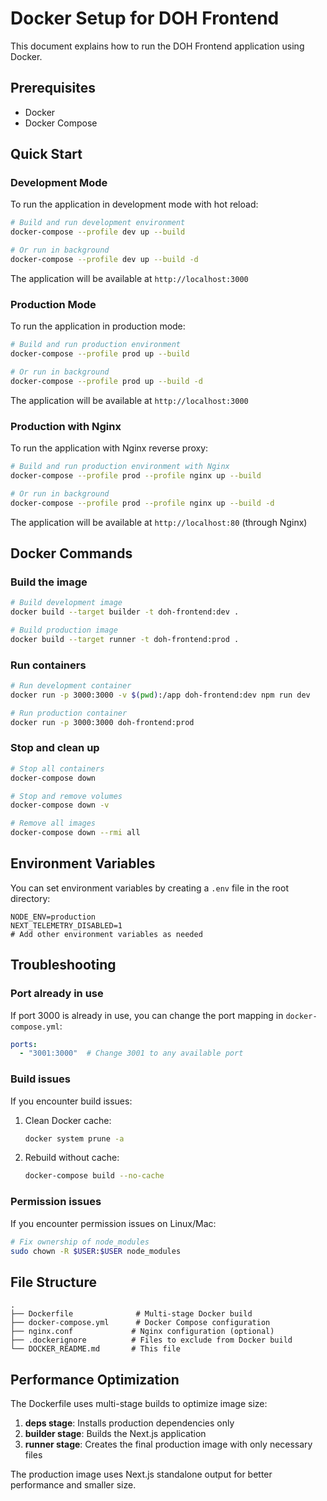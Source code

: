 
# Docker Setup for DOH Frontend

This document explains how to run the DOH Frontend application using Docker.

## Prerequisites

- Docker
- Docker Compose

## Quick Start

### Development Mode

To run the application in development mode with hot reload:

```bash
# Build and run development environment
docker-compose --profile dev up --build

# Or run in background
docker-compose --profile dev up --build -d
```

The application will be available at `http://localhost:3000`

### Production Mode

To run the application in production mode:

```bash
# Build and run production environment
docker-compose --profile prod up --build

# Or run in background
docker-compose --profile prod up --build -d
```

The application will be available at `http://localhost:3000`

### Production with Nginx

To run the application with Nginx reverse proxy:

```bash
# Build and run production environment with Nginx
docker-compose --profile prod --profile nginx up --build

# Or run in background
docker-compose --profile prod --profile nginx up --build -d
```

The application will be available at `http://localhost:80` (through Nginx)

## Docker Commands

### Build the image

```bash
# Build development image
docker build --target builder -t doh-frontend:dev .

# Build production image
docker build --target runner -t doh-frontend:prod .
```

### Run containers

```bash
# Run development container
docker run -p 3000:3000 -v $(pwd):/app doh-frontend:dev npm run dev

# Run production container
docker run -p 3000:3000 doh-frontend:prod
```

### Stop and clean up

```bash
# Stop all containers
docker-compose down

# Stop and remove volumes
docker-compose down -v

# Remove all images
docker-compose down --rmi all
```

## Environment Variables

You can set environment variables by creating a `.env` file in the root directory:

```env
NODE_ENV=production
NEXT_TELEMETRY_DISABLED=1
# Add other environment variables as needed
```

## Troubleshooting

### Port already in use

If port 3000 is already in use, you can change the port mapping in `docker-compose.yml`:

```yaml
ports:
  - "3001:3000"  # Change 3001 to any available port
```

### Build issues

If you encounter build issues:

1. Clean Docker cache:
   ```bash
   docker system prune -a
   ```

2. Rebuild without cache:
   ```bash
   docker-compose build --no-cache
   ```

### Permission issues

If you encounter permission issues on Linux/Mac:

```bash
# Fix ownership of node_modules
sudo chown -R $USER:$USER node_modules
```

## File Structure

```
.
├── Dockerfile              # Multi-stage Docker build
├── docker-compose.yml      # Docker Compose configuration
├── nginx.conf             # Nginx configuration (optional)
├── .dockerignore          # Files to exclude from Docker build
└── DOCKER_README.md       # This file
```

## Performance Optimization

The Dockerfile uses multi-stage builds to optimize image size:

1. **deps stage**: Installs production dependencies only
2. **builder stage**: Builds the Next.js application
3. **runner stage**: Creates the final production image with only necessary files

The production image uses Next.js standalone output for better performance and smaller size. 